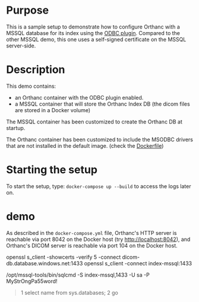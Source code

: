 # Purpose

This is a sample setup to demonstrate how to configure Orthanc with a
MSSQL database for its index using the [ODBC plugin](https://book.orthanc-server.com/plugins/odbc.html).
Compared to the other MSSQL demo, this one uses a self-signed certificate on the MSSQL server-side.

# Description

This demo contains:

- an Orthanc container with the ODBC plugin enabled.
- a MSSQL container that will store the Orthanc Index DB (the dicom files are stored in a Docker volume)

The MSSQL container has been customized to create the Orthanc DB at startup.

The Orthanc container has been customized to include the MSODBC drivers that are not installed in the default image.
(check the [Dockerfile](new-orthanc/Dockerfile))

# Starting the setup

To start the setup, type: `docker-compose up --build` to access the logs later on.

# demo

As described in the `docker-compose.yml` file, Orthanc's HTTP server is
reachable via port 8042 on the Docker host (try
[http://localhost:8042](http://localhost:8042)), and Orthanc's DICOM server is
reachable via port 104 on the Docker host.




openssl s_client -showcerts -verify 5 -connect dicom-db.database.windows.net:1433
openssl s_client -connect index-mssql:1433

/opt/mssql-tools/bin/sqlcmd -S index-mssql,1433 -U sa -P MyStrOngPa55word!
>1 select name from sys.databases;
>2 go
